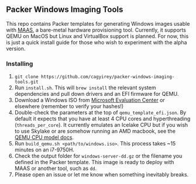 ## Packer Windows Imaging Tools

This repo contains Packer templates for generating Windows images usable with [MAAS](https://maas.io/), a bare-metal hardware provisioning tool. Currently, it supports QEMU on MacOS but Linux and VirtualBox support is planned. For now, this is just a quick install guide for those who wish to experiment with the alpha version.


### Installing

1. `git clone https://github.com/cagyirey/packer-windows-imaging-tools.git`
2. Run `install.sh`. This will `brew install` the relevant system dependencies and pull down drivers and an EFI firmware for QEMU.
3. Download a Windows ISO from [Microsoft Evaluation Center](https://www.microsoft.com/en-us/evalcenter/evaluate-windows-server-2019) or elsewhere (remember to verify your hashes!)
4. Double-check the parameters at the top of `qemu_template_efi.json`. By default it expects that you have at least 4 CPU cores and hyperthreading (`threads_per_core`). It currently emulates an Icelake CPU but if you wish to use Skylake or are somehow running an AMD macbook, see the [QEMU CPU model docs](https://qemu.readthedocs.io/en/latest/system/qemu-cpu-models.html).
5. Run `build_qemu.sh <path/to/windows.iso>`. This process takes ~15 minutes on an i7-9750H.
6. Check the output folder for `windows-server-dd.gz` or the filename you defined in the Packer template. This image is ready to deploy with MAAS or another tool, such as `dd`.
7. Please open an issue or let me know when something inevitably breaks.
